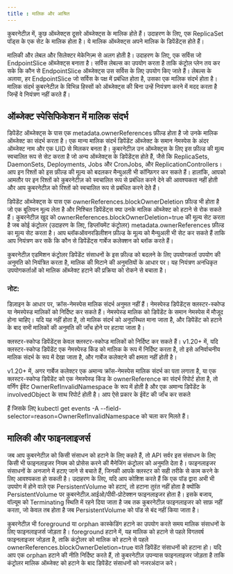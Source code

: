 ```yaml
---
title : मालिक और आश्रित
---
```



कुबरनेटीज़ में, कुछ ऑब्जेक्ट्स दूसरे ऑब्जेक्ट्स के मालिक होते हैं। उदाहरण के लिए, एक ReplicaSet पॉड्स के एक सेट के मालिक होता है। ये मालिक ऑब्जेक्ट्स अपने मालिक के डिपेंडेंट्स होते हैं।

मालिकी और लेबल और सिलेक्टर मेकेनिज़्म से अलग होती है। उदाहरण के लिए, एक सर्विस जो EndpointSlice ऑब्जेक्ट्स बनाता है। सर्विस लेबल्स का उपयोग करता है ताकि कंट्रोल प्लेन तय कर सके कि कौन से EndpointSlice ऑब्जेक्ट्स उस सर्विस के लिए उपयोग किए जाते हैं। लेबल्स के अलावा, हर EndpointSlice जो सर्विस के पक्ष में प्रबंधित होता है, उसका एक मालिक संदर्भ होता है। मालिक संदर्भ कुबरनेटीज़ के विभिन्न हिस्सों को ऑब्जेक्ट्स की बिना उन्हें नियंत्रण करने में मदद करता है जिन्हें वे नियंत्रण नहीं करते हैं।

## ऑब्जेक्ट स्पेसिफिकेशन में मालिक संदर्भ

डिपेंडेंट ऑब्जेक्ट्स के पास एक metadata.ownerReferences फ़ील्ड होता है जो उनके मालिक ऑब्जेक्ट का संदर्भ करता है। एक मान्य मालिक संदर्भ डिपेंडेंट ऑब्जेक्ट के समान नेमस्पेस के अंदर ऑब्जेक्ट नाम और एक UID से मिलकर बनता है। कुबरनेटीज़ उन ऑब्जेक्ट्स के लिए इस फ़ील्ड की मूल्य स्वचालित रूप से सेट करता है जो अन्य ऑब्जेक्ट्स के डिपेंडेंट्स होते हैं, जैसे कि ReplicaSets, DaemonSets, Deployments, Jobs और CronJobs, और ReplicationControllers। आप इन रिश्तों को इस फ़ील्ड की मूल्य को बदलकर मैन्युअली भी कॉन्फ़िगर कर सकते हैं। हालांकि, आपको आमतौर पर इन रिश्तों को कुबरनेटीज़ को स्वचालित रूप से प्रबंधित करने देने की आवश्यकता नहीं होती और आप कुबरनेटीज़ को रिश्तों को स्वचालित रूप से प्रबंधित करने देते हैं।

डिपेंडेंट ऑब्जेक्ट्स के पास एक ownerReferences.blockOwnerDeletion फ़ील्ड भी होता है जो एक बूलियन मूल्य लेता है और निश्चित डिपेंडेंट्स क्या उनके मालिक ऑब्जेक्ट को हटाने से रोक सकते हैं। कुबरनेटीज़ खुद को ownerReferences.blockOwnerDeletion=true की मूल्य सेट करता है जब कोई कंट्रोलर (उदाहरण के लिए, डिप्लॉयमेंट कंट्रोलर) metadata.ownerReferences फ़ील्ड का मूल्य सेट करता है। आप ब्लॉकऑवनरडिलीशन फ़ील्ड के मूल्य को मैन्युअली भी सेट कर सकते हैं ताकि आप नियंत्रण कर सकें कि कौन से डिपेंडेंट्स गार्बेज कलेक्शन को ब्लॉक करते हैं।

कुबरनेटीज़ एडमिशन कंट्रोलर डिपेंडेंट संसाधनों के इस फ़ील्ड को बदलने के लिए उपयोगकर्ता उपयोग की अनुमति को नियंत्रित करता है, मालिक की मिटाने की अनुमतियों के आधार पर। यह नियंत्रण अनधिकृत उपयोगकर्ताओं को मालिक ऑब्जेक्ट हटाने की प्रक्रिया को रोकने से बचाता है।

### नोट:

डिज़ाइन के आधार पर, क्रॉस-नेमस्पेस मालिक संदर्भ अनुमत नहीं हैं। नेमस्पेस्ड डिपेंडेंट्स क्लस्टर-स्कोप्ड या नेमस्पेस्ड मालिकों को निर्दिष्ट कर सकते हैं। नेमस्पेस्ड मालिक को डिपेंडेंट के समान नेमस्पेस में मौजूद होना चाहिए। यदि यह नहीं होता है, तो मालिक संदर्भ को अनुपस्थित माना जाता है, और डिपेंडेंट को हटाने के बाद सभी मालिकों की अनुमति की जाँच होने पर हटाया जाता है।

क्लस्टर-स्कोप्ड डिपेंडेंट्स केवल क्लस्टर-स्कोप्ड मालिकों को निर्दिष्ट कर सकते हैं। v1.20+ में, यदि क्लस्टर-स्कोप्ड डिपेंडेंट एक नेमस्पेस्ड किंड को मालिक के रूप में निर्दिष्ट करता है, तो इसे अनिर्वाचनीय मालिक संदर्भ के रूप में देखा जाता है, और गार्बेज कलेक्टने की क्षमता नहीं होती है।

v1.20+ में, अगर गार्बेज कलेक्टर एक अमान्य क्रॉस-नेमस्पेस मालिक संदर्भ का पता लगाता है, या एक क्लस्टर-स्कोप्ड डिपेंडेंट को एक नेमस्पेस्ड किंड के ownerReference का संदर्भ रिपोर्ट होता है, तो वर्निंग ईवेंट OwnerRefInvalidNamespace के रूप में होती है और एक अमान्य डिपेंडेंट के involvedObject के साथ रिपोर्ट होती है। आप ऐसे प्रकार के ईवेंट की जाँच कर सकते

 हैं जिसके लिए kubectl get events -A --field-selector=reason=OwnerRefInvalidNamespace को चला कर मिलते हैं।

## मालिकी और फाइनलाइजर्स

जब आप कुबरनेटीज़ को किसी संसाधन को हटाने के लिए कहते हैं, तो API सर्वर इस संसाधन के लिए किसी भी फाइनलाइजर नियम को प्रोसेस करने की मैनेजिंग कंट्रोलर को अनुमति देता है। फाइनलाइजर संसाधनों के अनजाने में हटाए जाने से बचाते हैं, जिनकी आपके क्लस्टर को सही तरीके से काम करने के लिए आवश्यकता हो सकती है। उदाहरण के लिए, यदि आप कोशिश करते हैं कि एक पॉड द्वारा अभी भी उपयोग में होने वाले एक PersistentVolume को हटाएं, तो हटाना तुरंत नहीं होता है क्योंकि PersistentVolume पर कुबरनेटीज़.आईओ/पीवी-प्रोटेक्शन फाइनलाइजर होता है। इसके बजाय, वॉल्यूम को Terminating स्थिति में रहने दिया जाता है जब तक कुबरनेटीज़ फाइनलाइजर को साफ़ नहीं करता, जो केवल तब होता है जब PersistentVolume को पॉड से बंद नहीं किया जाता है।

कुबरनेटीज़ भी foreground या orphan कास्केडिंग हटाने का उपयोग करते समय मालिक संसाधनों के लिए फाइनलाइजर्स जोड़ता है। foreground हटाने में, यह मालिक को हटाने से पहले विगतवर्ष फाइनलाइजर जोड़ता है, ताकि कंट्रोलर को मालिक को हटाने से पहले ownerReferences.blockOwnerDeletion=true वाले डिपेंडेंट संसाधनों को हटाना हो। यदि आप एक orphan हटाने की नीति निर्दिष्ट करते हैं, तो कुबरनेटीज़ उपन्यास फाइनलाइजर जोड़ता है ताकि कंट्रोलर मालिक ऑब्जेक्ट को हटाने के बाद डिपेंडेंट संसाधनों को नजरअंदाज करे।


